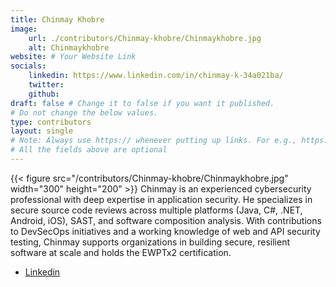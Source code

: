 ```yaml
---
title: Chinmay Khobre
image: 
    url: ./contributors/Chinmay-khobre/Chinmaykhobre.jpg
    alt: Chinmaykhobre     
website: # Your Website Link
socials:
    linkedin: https://www.linkedin.com/in/chinmay-k-34a021ba/
    twitter: 
    github: 
draft: false # Change it to false if you want it published.
# Do not change the below values.
type: contributors
layout: single
# Note: Always use https:// whenever putting up links. For e.g., https://payatu.com
# All the fields above are optional
---
```


{{< figure src="/contributors/Chinmay-khobre/Chinmaykhobre.jpg" width="300" height="200" >}}
Chinmay is an experienced cybersecurity professional with deep expertise in application security. He specializes in secure source code reviews across multiple platforms (Java, C#, .NET, Android, iOS), SAST, and software composition analysis. With contributions to DevSecOps initiatives and a working knowledge of web and API security testing, Chinmay supports organizations in building secure, resilient software at scale and holds the EWPTx2 certification.
- [Linkedin](https://www.linkedin.com/in/chinmay-k-34a021ba)
